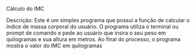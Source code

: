 Cálculo do IMC

Descrição:
Este é um simples programa que possui a função de calcular o índice de massa corporal do usuário.
O programa utiliza o terminal ou prompt de comando e pede ao usuário que insira o seu peso em quilogramas e sua altura em metros.
Ao final do processo, o programa mostra o valor do IMC em quilogramas

